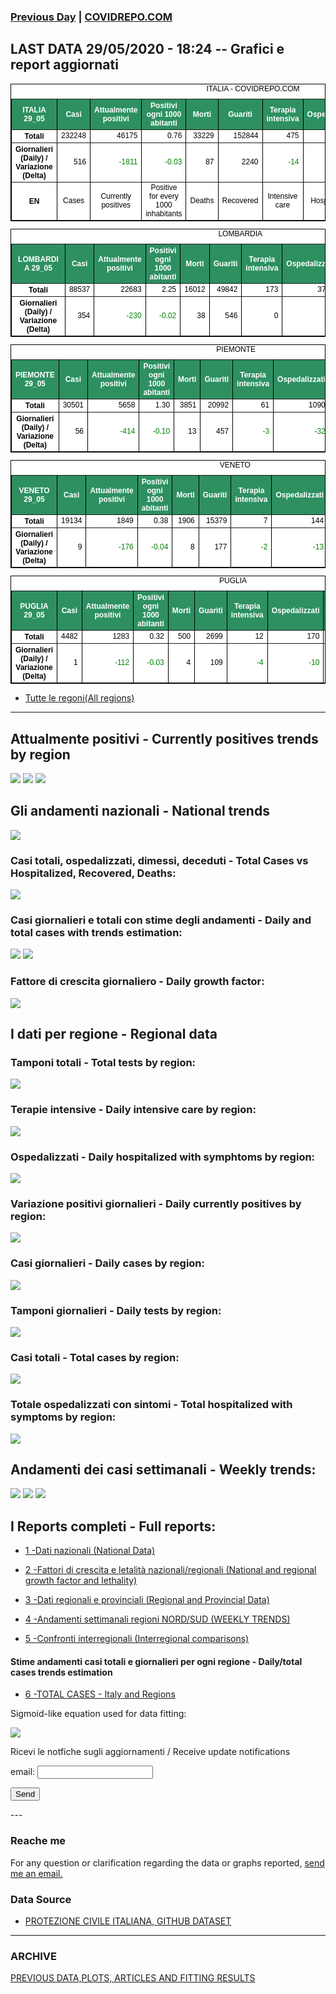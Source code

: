 <!-- start -->
### [Previous Day](/index_28_05.md) | <a href="https://marcelchiarello.github.io/showdata/">COVIDREPO.COM</a>
## LAST DATA 29/05/2020 - 18:24 -- Grafici e report aggiornati

<table style=" color:black; font-size:12; font-family:arial; text-align:center; " cellpadding="2.5" cellspacing="0" border="1" bordercolor="black" bgcolor="#FFFFFF">
<caption>ITALIA - COVIDREPO.COM</caption>
<tr style="color:#FFFFFF;background:#2E9061">
<th>ITALIA 29_05</th>
<th>Casi</th>
<th>Attualmente positivi</th>
<th>Positivi ogni 1000 abitanti</th>
<th>Morti</th>
<th>Guariti</th>
<th>Terapia intensiva</th>
<th>Ospedalizzati</th>
<th>Ricoverati con sintomi</th>
<th>Isolamento domiciliare</th>
<th>Tamponi</th>
</tr>
<tr>
<th>Totali</th>
<td align="right"> 232248</td>
<td align="right"> 46175</td>
<td align="right"> 0.76</td>
<td align="right"> 33229</td>
<td align="right"> 152844</td>
<td align="right"> 475</td>
<td align="right"> 7569</td>
<td align="right"> 7094</td>
<td align="right"> 38606</td>
<td align="right"> 3755279</td>
</tr>
<tr>
<th>Giornalieri (Daily) / Variazione (Delta)</th>
<td align="right"> 516</td>
<td align="right" style=" color:green; "> -1811</td>
<td align="right" style=" color:green; "> -0.03</td>
<td align="right"> 87</td>
<td align="right"> 2240</td>
<td align="right" style=" color:green; "> -14</td>
<td align="right" style=" color:green; "> -299</td>
<td align="right" style=" color:green; "> -285</td>
<td align="right" style=" color:green; "> -1512</td>
<td align="right"> 72135</td>
</tr>
<tr>
<th>EN</th>
<td>Cases</td>
<td>Currently positives</td>
<td>Positive for every 1000 inhabitants</td>
<td>Deaths</td>
<td>Recovered</td>
<td>Intensive care</td>
<td>Hospitalized</td>
<td>Hospitalized with symptoms</td>
<td>Home isolation</td>
<td>Tests</td>
</tr>
</table>

<table style=" color:black; font-size:12; font-family:arial; text-align:center; " cellpadding="2.5" cellspacing="0" border="1" bordercolor="black" bgcolor="#FFFFFF">
<caption>LOMBARDIA</caption>
<tr style="color:#FFFFFF;background:#2E9061">
<th>LOMBARDIA 29_05</th>
<th>Casi</th>
<th>Attualmente positivi</th>
<th>Positivi ogni 1000 abitanti</th>
<th>Morti</th>
<th>Guariti</th>
<th>Terapia intensiva</th>
<th>Ospedalizzati</th>
<th>Ricoverati con sintomi</th>
<th>Isolamento domiciliare</th>
<th>Tamponi</th>
</tr>
<tr>
<th>Totali</th>
<td align="right"> 88537</td>
<td align="right"> 22683</td>
<td align="right"> 2.25</td>
<td align="right"> 16012</td>
<td align="right"> 49842</td>
<td align="right"> 173</td>
<td align="right"> 3725</td>
<td align="right"> 3552</td>
<td align="right"> 18958</td>
<td align="right"> 727146</td>
</tr>
<tr>
<th>Giornalieri (Daily) / Variazione (Delta)</th>
<td align="right"> 354</td>
<td align="right" style=" color:green; "> -230</td>
<td align="right" style=" color:green; "> -0.02</td>
<td align="right"> 38</td>
<td align="right"> 546</td>
<td align="right"> 0</td>
<td align="right"> 82</td>
<td align="right"> 82</td>
<td align="right" style=" color:green; "> -312</td>
<td align="right"> 14078</td>
</tr>
</table>

<table style=" color:black; font-size:12; font-family:arial; text-align:center; " cellpadding="2.5" cellspacing="0" border="1" bordercolor="black" bgcolor="#FFFFFF">
<caption>PIEMONTE</caption>
<tr style="color:#FFFFFF;background:#2E9061">
<th>PIEMONTE 29_05</th>
<th>Casi</th>
<th>Attualmente positivi</th>
<th>Positivi ogni 1000 abitanti</th>
<th>Morti</th>
<th>Guariti</th>
<th>Terapia intensiva</th>
<th>Ospedalizzati</th>
<th>Ricoverati con sintomi</th>
<th>Isolamento domiciliare</th>
<th>Tamponi</th>
</tr>
<tr>
<th>Totali</th>
<td align="right"> 30501</td>
<td align="right"> 5658</td>
<td align="right"> 1.30</td>
<td align="right"> 3851</td>
<td align="right"> 20992</td>
<td align="right"> 61</td>
<td align="right"> 1090</td>
<td align="right"> 1029</td>
<td align="right"> 4568</td>
<td align="right"> 309497</td>
</tr>
<tr>
<th>Giornalieri (Daily) / Variazione (Delta)</th>
<td align="right"> 56</td>
<td align="right" style=" color:green; "> -414</td>
<td align="right" style=" color:green; "> -0.10</td>
<td align="right"> 13</td>
<td align="right"> 457</td>
<td align="right" style=" color:green; "> -3</td>
<td align="right" style=" color:green; "> -32</td>
<td align="right" style=" color:green; "> -29</td>
<td align="right" style=" color:green; "> -382</td>
<td align="right"> 5139</td>
</tr>
</table>

<table style=" color:black; font-size:12; font-family:arial; text-align:center; " cellpadding="2.5" cellspacing="0" border="1" bordercolor="black" bgcolor="#FFFFFF">
<caption>VENETO</caption>
<tr style="color:#FFFFFF;background:#2E9061">
<th>VENETO 29_05</th>
<th>Casi</th>
<th>Attualmente positivi</th>
<th>Positivi ogni 1000 abitanti</th>
<th>Morti</th>
<th>Guariti</th>
<th>Terapia intensiva</th>
<th>Ospedalizzati</th>
<th>Ricoverati con sintomi</th>
<th>Isolamento domiciliare</th>
<th>Tamponi</th>
</tr>
<tr>
<th>Totali</th>
<td align="right"> 19134</td>
<td align="right"> 1849</td>
<td align="right"> 0.38</td>
<td align="right"> 1906</td>
<td align="right"> 15379</td>
<td align="right"> 7</td>
<td align="right"> 144</td>
<td align="right"> 137</td>
<td align="right"> 1705</td>
<td align="right"> 645049</td>
</tr>
<tr>
<th>Giornalieri (Daily) / Variazione (Delta)</th>
<td align="right"> 9</td>
<td align="right" style=" color:green; "> -176</td>
<td align="right" style=" color:green; "> -0.04</td>
<td align="right"> 8</td>
<td align="right"> 177</td>
<td align="right" style=" color:green; "> -2</td>
<td align="right" style=" color:green; "> -13</td>
<td align="right" style=" color:green; "> -11</td>
<td align="right" style=" color:green; "> -163</td>
<td align="right"> 12925</td>
</tr>
</table>

<table style=" color:black; font-size:12; font-family:arial; text-align:center; " cellpadding="2.5" cellspacing="0" border="1" bordercolor="black" bgcolor="#FFFFFF">
<caption>PUGLIA</caption>
<tr style="color:#FFFFFF;background:#2E9061">
<th>PUGLIA 29_05</th>
<th>Casi</th>
<th>Attualmente positivi</th>
<th>Positivi ogni 1000 abitanti</th>
<th>Morti</th>
<th>Guariti</th>
<th>Terapia intensiva</th>
<th>Ospedalizzati</th>
<th>Ricoverati con sintomi</th>
<th>Isolamento domiciliare</th>
<th>Tamponi</th>
</tr>
<tr>
<th>Totali</th>
<td align="right"> 4482</td>
<td align="right"> 1283</td>
<td align="right"> 0.32</td>
<td align="right"> 500</td>
<td align="right"> 2699</td>
<td align="right"> 12</td>
<td align="right"> 170</td>
<td align="right"> 158</td>
<td align="right"> 1113</td>
<td align="right"> 114588</td>
</tr>
<tr>
<th>Giornalieri (Daily) / Variazione (Delta)</th>
<td align="right"> 1</td>
<td align="right" style=" color:green; "> -112</td>
<td align="right" style=" color:green; "> -0.03</td>
<td align="right"> 4</td>
<td align="right"> 109</td>
<td align="right" style=" color:green; "> -4</td>
<td align="right" style=" color:green; "> -10</td>
<td align="right" style=" color:green; "> -6</td>
<td align="right" style=" color:green; "> -102</td>
<td align="right"> 2642</td>
</tr>
</table>

- [Tutte le regoni(All regions)](/Tables/regionsTable_29_05.md)

---

## Attualmente positivi - Currently positives trends by region
<img src="https://covidrepo.com/RUN_29_05/RUN4/RUN_INTEREGION_16.png">
<img src="https://covidrepo.com/RUN_29_05/RUN4/RUN_INTEREGION_17.png">
<img src="https://covidrepo.com/RUN_29_05/RUN4/RUN_INTEREGION_18.png">

## Gli andamenti nazionali - National trends
<img src="https://marcelchiarello.github.io/showdata/RUN_29_05/RUN0/RUN_DATA_ITALIA_01.png">

### Casi totali, ospedalizzati, dimessi, deceduti - Total Cases vs Hospitalized, Recovered, Deaths:
<img src="https://marcelchiarello.github.io/showdata/RUN_29_05/RUN0/RUN_DATA_ITALIA_02.png">

### Casi giornalieri e totali con stime degli andamenti - Daily and total cases with trends estimation:
<img src="https://marcelchiarello.github.io/showdata/RUN_29_05/RUN1/RUN_DATA_FIT_TOTAL_CASES_ITALY_REGIONS_01.png">
<img src="https://marcelchiarello.github.io/showdata/RUN_29_05/RUN1/RUN_DATA_FIT_TOTAL_CASES_ITALY_REGIONS_02.png">

### Fattore di crescita giornaliero - Daily growth factor:
<img src="https://marcelchiarello.github.io/showdata/RUN_29_05/RUN6/RUN_FACTORS_01.png">

## I dati per regione - Regional data

### Tamponi totali - Total tests by region:
<img src="https://marcelchiarello.github.io/showdata/RUN_29_05/RUN4/RUN_INTEREGION_02.png">

### Terapie intensive - Daily intensive care by region:
<img src="https://marcelchiarello.github.io/showdata/RUN_29_05/RUN4/RUN_INTEREGION_13.png">

### Ospedalizzati - Daily hospitalized with symphtoms by region:
<img src="https://marcelchiarello.github.io/showdata/RUN_29_05/RUN4/RUN_INTEREGION_14.png">

### Variazione positivi giornalieri - Daily currently positives by region:
<img src="https://marcelchiarello.github.io/showdata/RUN_29_05/RUN4/RUN_INTEREGION_15.png">

### Casi giornalieri - Daily cases by region:
<img src="https://marcelchiarello.github.io/showdata/RUN_29_05/RUN4/RUN_INTEREGION_11.png">

### Tamponi giornalieri - Daily tests by region:
<img src="https://marcelchiarello.github.io/showdata/RUN_29_05/RUN4/RUN_INTEREGION_12.png">

### Casi totali - Total cases by region:
<img src="https://marcelchiarello.github.io/showdata/RUN_29_05/RUN4/RUN_INTEREGION_01.png">

### Totale ospedalizzati con sintomi - Total hospitalized with symptoms by region:
<img src="https://marcelchiarello.github.io/showdata/RUN_29_05/RUN4/RUN_INTEREGION_05.png">

## Andamenti dei casi settimanali - Weekly trends:
<img src="https://marcelchiarello.github.io/showdata/RUN_29_05/RUN5/RUN_NEWTRENDS_01.png">
<img src="https://marcelchiarello.github.io/showdata/RUN_29_05/RUN5/RUN_NEWTRENDS_02.png">
<img src="https://marcelchiarello.github.io/showdata/RUN_29_05/RUN5/RUN_NEWTRENDS_03.png">

## I Reports completi - Full reports:

- [1 -Dati nazionali (National Data)](/RUN_29_05/RUN0/RUN.html)

- [2 -Fattori di crescita e letalità nazionali/regionali (National and regional growth factor and lethality)](/RUN_29_05/RUN6/RUN.html)

- [3 -Dati regionali e provinciali (Regional and Provincial Data)](/RUN_29_05/RUN2/RUN.html)

- [4 -Andamenti settimanali regioni NORD/SUD (WEEKLY TRENDS)](/RUN_29_05/RUN5/RUN.html)

- [5 -Confronti interregionali (Interregional comparisons)](/RUN_29_05/RUN4/RUN.html)

#### Stime andamenti casi totali e giornalieri per ogni regione - Daily/total cases trends estimation

- [6 -TOTAL CASES - Italy and Regions](/RUN_29_05/RUN1/RUN.html)

Sigmoid-like equation used for data fitting:

<img src="https://latex.codecogs.com/svg.latex?Sig = \frac{a}{e^{b(x+c)} + a_1e^{b_1(x+c_1)} - d}" border="0"/>

Ricevi le notfiche sugli aggiornamenti / Receive update notifications
<form
action="https://formspree.io/mgenvwep"
method="POST"
>
<label>
email:
<input type="text" name="_replyto">
</label>

<!-- your other form fields go here -->

<button type="submit">Send</button>
</form>
---

### Reache me

For any question or clarification regarding the data or graphs reported, <a href="mailto:marcello.chiarello@outlook.com">send me an email.</a>



### Data Source

- [PROTEZIONE CIVILE ITALIANA, GITHUB DATASET](https://github.com/pcm-dpc/COVID-19)

---

### ARCHIVE
[PREVIOUS DATA,PLOTS, ARTICLES AND FITTING RESULTS](/archive.md)
